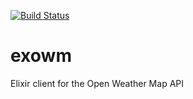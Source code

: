 [![Build Status](https://semaphoreci.com/api/v1/projects/687be9b5-db06-4494-95ae-ca891da3622e/552482/badge.svg)](https://semaphoreci.com/svarlet/exowm)

# exowm

Elixir client for the Open Weather Map API
